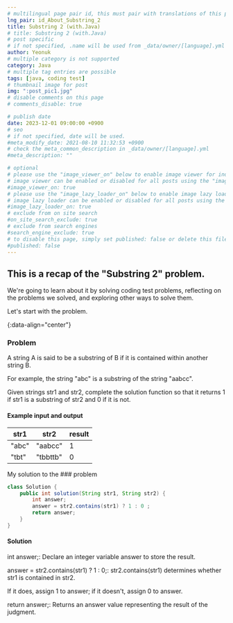 ```yaml
---
# multilingual page pair id, this must pair with translations of this page. (This name must be unique)
lng_pair: id_About_Substring_2
title: Substring 2 (with.Java)
# title: Substring 2 (with.Java)
# post specific
# if not specified, .name will be used from _data/owner/[language].yml
author: Yeonuk
# multiple category is not supported
category: Java
# multiple tag entries are possible
tags: [java, coding test]
# thumbnail image for post
img: ":post_pic1.jpg"
# disable comments on this page
# comments_disable: true

# publish date
date: 2023-12-01 09:00:00 +0900
# seo
# if not specified, date will be used.
#meta_modify_date: 2021-08-10 11:32:53 +0900
# check the meta_common_description in _data/owner/[language].yml
#meta_description: ""

# optional
# please use the "image_viewer_on" below to enable image viewer for individual pages or posts (_posts/ or [language]/_posts folders).
# image viewer can be enabled or disabled for all posts using the "image_viewer_posts: true" setting in _data/conf/main.yml.
#image_viewer_on: true
# please use the "image_lazy_loader_on" below to enable image lazy loader for individual pages or posts (_posts/ or [language]/_posts folders).
# image lazy loader can be enabled or disabled for all posts using the "image_lazy_loader_posts: true" setting in _data/conf/main.yml.
#image_lazy_loader_on: true
# exclude from on site search
#on_site_search_exclude: true
# exclude from search engines
#search_engine_exclude: true
# to disable this page, simply set published: false or delete this file
#published: false
---
```


<!-- outline-start -->

## This is a recap of the "Substring 2" problem.

We're going to learn about it by solving coding test problems, reflecting on the problems we solved, and exploring other ways to solve them.

Let's start with the problem.

{:data-align="center"}

<!-- outline-end -->

### Problem

A string A is said to be a substring of B if it is contained within another string B.

For example, the string "abc" is a substring of the string "aabcc".

Given strings str1 and str2, complete the solution function so that it returns 1 if str1 is a substring of str2 and 0 if it is not.

#### Example input and output

| str1  | str2     | result |
| ----- | -------- | ------ |
| "abc" | "aabcc"  | 1      |
| "tbt" | "tbbttb" | 0      |

My solution to the ### problem

```java
class Solution {
    public int solution(String str1, String str2) {
        int answer;
        answer = str2.contains(str1) ? 1 : 0 ;
        return answer;
    }
}
```

#### Solution

int answer;: Declare an integer variable answer to store the result.

answer = str2.contains(str1) ? 1 : 0;: str2.contains(str1) determines whether str1 is contained in str2.

If it does, assign 1 to answer; if it doesn't, assign 0 to answer.

return answer;: Returns an answer value representing the result of the judgment.
